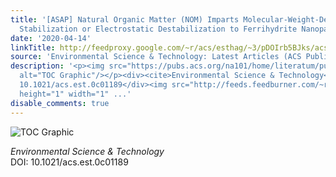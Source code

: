 ```yaml
---
title: '[ASAP] Natural Organic Matter (NOM) Imparts Molecular-Weight-Dependent Steric
  Stabilization or Electrostatic Destabilization to Ferrihydrite Nanoparticles'
date: '2020-04-14'
linkTitle: http://feedproxy.google.com/~r/acs/esthag/~3/pDOIrb5BJks/acs.est.0c01189
source: 'Environmental Science & Technology: Latest Articles (ACS Publications)'
description: '<p><img src="https://pubs.acs.org/na101/home/literatum/publisher/achs/journals/content/esthag/0/esthag.ahead-of-print/acs.est.0c01189/20200414/images/medium/es0c01189_0005.gif"
  alt="TOC Graphic"/></p><div><cite>Environmental Science & Technology</cite></div><div>DOI:
  10.1021/acs.est.0c01189</div><img src="http://feeds.feedburner.com/~r/acs/esthag/~4/pDOIrb5BJks"
  height="1" width="1" ...'
disable_comments: true
---
```

<p><img src="https://pubs.acs.org/na101/home/literatum/publisher/achs/journals/content/esthag/0/esthag.ahead-of-print/acs.est.0c01189/20200414/images/medium/es0c01189_0005.gif" alt="TOC Graphic"/></p><div><cite>Environmental Science & Technology</cite></div><div>DOI: 10.1021/acs.est.0c01189</div><img src="http://feeds.feedburner.com/~r/acs/esthag/~4/pDOIrb5BJks" height="1" width="1" ...